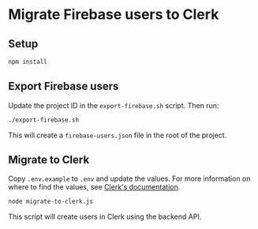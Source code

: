 # Migrate Firebase users to Clerk

## Setup

```bash
npm install
```

## Export Firebase users

Update the project ID in the `export-firebase.sh` script. Then run:

```bash
./export-firebase.sh
```

This will create a `firebase-users.json` file in the root of the project.

## Migrate to Clerk

Copy `.env.example` to `.env` and update the values. For more information on where to find the values, see [Clerk's documentation](https://clerk.com/docs/deployments/migrate-from-firebase).

```bash
node migrate-to-clerk.js
```

This script will create users in Clerk using the backend API.

